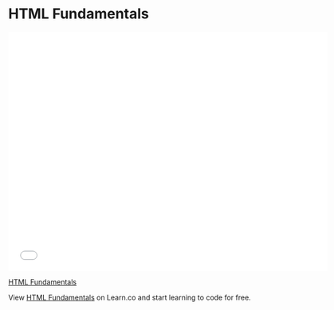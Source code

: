 # HTML Fundamentals

<iframe width="640" height="480" src="//www.youtube.com/embed/tuDKQxfiXmY?rel=0&modestbranding=1" frameborder="0" allowfullscreen></iframe>

<p><a href="https://www.youtube.com/watch?v=tuDKQxfiXmY">HTML Fundamentals</a></p>


<p data-visibility='hidden'>View <a href='https://learn.co/lessons/html-fundamentals' title='HTML Fundamentals'>HTML Fundamentals</a> on Learn.co and start learning to code for free.</p>
